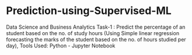 # Prediction-using-Supervised-ML
Data Science and Business Analytics Task-1 : Predict the percentage of an student based on the no. of study hours (Using Simple linear regression forecasting the marks of the student based on the no. of hours studied per day), Tools Used: Python - Jupyter Notebook
